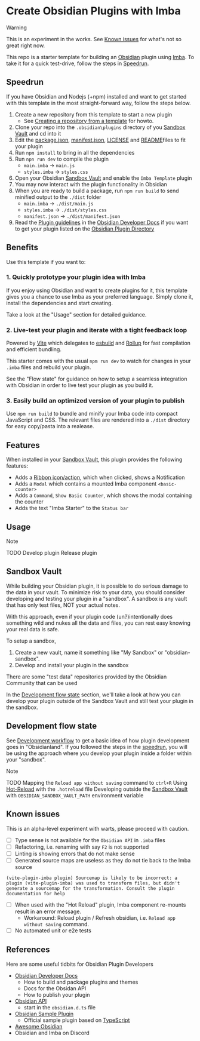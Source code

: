 # Create Obsidian Plugins with Imba

> [!WARNING]
> This is an experiment in the works. See [Known issues](#known-issues) for what's not so great right now.

This repo is a starter template for building an [Obsidian](https://obsidian.md) plugin using [Imba](https://imba.io).
To take it for a quick test-drive, follow the steps in [Speedrun](#speedrun).

## Speedrun
If you have Obsidian and Nodejs (+npm) installed and want to get started with this template in the most straight-forward way, follow the steps below.

1. Create a new repository from this template to start a new plugin
    - See [Creating a repository from a template](https://docs.github.com/en/repositories/creating-and-managing-repositories/creating-a-repository-from-a-template) for howto.
2. Clone your repo into the `.obsidian\plugins` directory of you [Sandbox Vault](#sandbox-vault) and cd into it
3. Edit the [package.json](./package.json), [manifest.json](./manifest.json), [LICENSE](./LICENSE) and [README](./README.md)files to fit your plugin
3. Run `npm install` to bring in all the dependencies
4. Run `npn run dev` to compile the plugin
    - `main.imba` -> `main.js`
    -  `styles.imba` -> `styles.css`
5. Open your Obsidian [Sandbox Vault](#sandbox-vault) and enable the `Imba Template` plugin
6. You may now interact with the plugin functionality in Obsidian
7. When you are ready to build a package, run `npm run build` to send minified output to the `./dist` folder
    - `main.imba` -> `./dist/main.js`
    - `styles.imba` -> `./dist/styles.css`
    - `manifest.json` -> `./dist/manifest.json`
8. Read the [Plugin guidelines](https://docs.obsidian.md/Plugins/Releasing/Plugin+guidelines) in the [Obsidian Developer Docs](https://docs.obsidian.md) if you want to get your plugin listed on the [Obsidian Plugin Directory](https://obsidian.md/plugins)

## Benefits
Use this template if you want to:

### 1. Quickly prototype your plugin idea with Imba
If you enjoy using Obsidian and want to create plugins for it, this template gives you a chance to use Imba as your preferred language. Simply clone it, install the dependencies and start creating. 

Take a look at the "Usage" section for detailed guidance.

### 2. Live-test your plugin and iterate with a tight feedback loop
Powered by [Vite](https://vitejs.dev/) which delegates to [esbuild](https://esbuild.github.io/) and [Rollup](https://rollupjs.org/) for fast compilation and efficient bundling.

This starter comes with the usual `npm run dev` to watch for changes in your `.imba` files and rebuild your plugin.

See the "Flow state" for guidance on how to setup a seamless integration with Obsidian in order to live test your plugin as you build it.

### 3. Easily build an optimized version of your plugin to publish 
Use `npm run build` to bundle and minify your Imba code into compact JavaScript and CSS. The relevant files are rendered into a `./dist` directory for easy copy/pasta into a realease.

## Features
When installed in your [Sandbox Vault](#sandbox-vault), this plugin provides the following features:
- Adds a [Ribbon icon/action](https://docs.obsidian.md/Plugins/User+interface/Ribbon+actions), which when clicked, shows a Notification
- Adds a `Modal` which contains a mounted Imba component `<basic-counter>`
- Adds a `Command`, `Show Basic Counter`, which shows the modal containing the counter
- Adds the text "Imba Starter" to the `Status bar`


## Usage
> [!NOTE]
> TODO 
> Develop plugin
> Release plugin

## Sandbox Vault
While building your Obsidian plugin, it is possible to do serious damage to the data in your vault. To minimize risk to your data, you should consider developing and testing your plugin in a "sandbox". A sandbox is any vault that has only test files, NOT your actual notes. 

With this approach, even if your plugin code (un?)intentionally does something wild and nukes all the data and files, you can rest easy knowing your real data is safe.

To setup a sandbox, 
1. Create a new vault, name it something like "My Sandbox" or "obsidian-sandbox". 
2. Develop and install your plugin in the sandbox

There are some "test data" repositories provided by the Obsidian Community that can be used 

In the [Development flow state](#development-flow-state) section, we'll take a look at how you can develop your plugin outside of the Sandbox Vault and still test your plugin in the sandbox.

## Development flow state
See [Development workflow](https://docs.obsidian.md/Plugins/Getting+started/Development+workflow) to get a basic idea of how plugin development goes in "Obsidianland". If you followed the steps in the [speedrun](#speedrun), you will be using the approach where you develop your plugin inside a folder within your "sandbox".

> [!NOTE]
> TODO 
> Mapping the `Reload app without saving` command to `ctrl+R` 
> Using [Hot-Reload](https://github.com/pjeby/hot-reload) with the `.hotreload` file
> Developing outside the [Sandbox Vault](#sandbox-vault) with `OBSIDIAN_SANDBOX_VAULT_PATH` environment variable

## Known issues
This is an alpha-level experiment with warts, please proceed with caution.

- [ ] Type sense is not available for the `Obsidian API` in `.imba` files
- [ ] Refactoring, i.e. renaming with say `F2` is not supported
- [ ] Linting is showing errors that do not make sense
- [ ] Generated source maps are useless as they do not tie back to the Imba source
```
(vite-plugin-imba plugin) Sourcemap is likely to be incorrect: a plugin (vite-plugin-imba) was used to transform files, but didn't generate a sourcemap for the transformation. Consult the plugin documentation for help
```

- [ ] When used with the "Hot Reload" plugin, Imba component re-mounts result in an error message. 
    - Workaround: Reload plugin / Refresh obsidian, i.e. `Reload app without saving` command.
- [ ] No automated unit or e2e tests

## References
Here are some useful tidbits for Obsidian Plugin Developers

- [Obsidian Developer Docs](https://docs.obsidian.md)
    - How to build and package plugins and themes
    - Docs for the Obsidan API
    - How to publish your plugin
- [Obsidian API](https://github.com/obsidianmd/obsidian-api)
    - start in the `obsidian.d.ts` file
- [Obsidian Sample Plugin](https://github.com/obsidianmd/obsidian-sample-plugin)
    - Official sample plugin based on [TypeScript](https://www.typescriptlang.org/)
- [Awesome Obsidian](https://github.com/kmaasrud/awesome-obsidian#for-developers)
- Obsidian and Imba on Discord 
    

